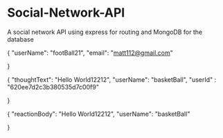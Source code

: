 # Social-Network-API

A social network API using express for routing and MongoDB for the database

{
"userName": "footBall21",
"email": "matt112@gmail.com"

}

{
"thoughtText": "Hello World12212",
"userName": "basketBall",
"userId" : "620ee7d2c3b380535d7c00f9"

}

{
"reactionBody": "Hello World12212",
"userName": "basketBall"

}

